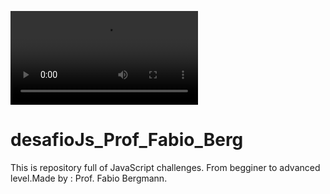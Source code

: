 <a target="_blank"><video src="https://www.canva.com/design/DAFAM9lISbU/rwz0_nF7KRKvzeSkcSiC_g/view?utm_content=DAFAM9lISbU&utm_campaign=designshare&utm_medium=link2&utm_source=sharebutton" target="_blank"></a>



# desafioJs_Prof_Fabio_Berg


This is repository full of JavaScript challenges. From begginer to advanced level.Made by : Prof. Fabio Bergmann.
